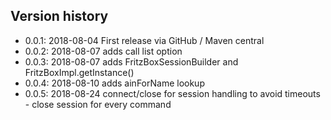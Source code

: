 ## Version history
* 0.0.1: 2018-08-04 First release via GitHub / Maven central
* 0.0.2: 2018-08-07 adds call list option
* 0.0.3: 2018-08-07 adds FritzBoxSessionBuilder and FritzBoxImpl.getInstance()
* 0.0.4: 2018-08-10 adds ainForName lookup
* 0.0.5: 2018-08-24 connect/close for session handling to avoid timeouts - close session for every command
